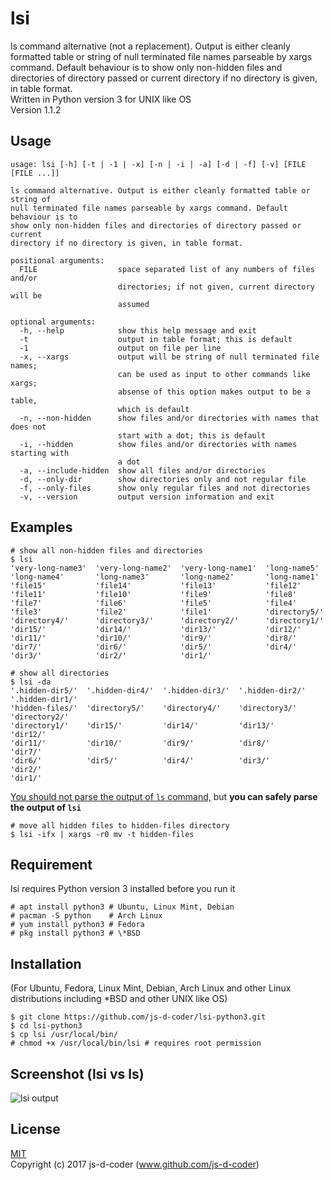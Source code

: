 # lsi
ls command alternative (not a replacement). Output is either cleanly formatted table or string of null terminated file names parseable by xargs command. Default behaviour is to show only non-hidden files and directories of directory passed or current directory if no directory is given, in table format.  
Written in Python version 3 for UNIX like OS  
Version 1.1.2  

## Usage

    usage: lsi [-h] [-t | -1 | -x] [-n | -i | -a] [-d | -f] [-v] [FILE [FILE ...]]

    ls command alternative. Output is either cleanly formatted table or string of
    null terminated file names parseable by xargs command. Default behaviour is to
    show only non-hidden files and directories of directory passed or current
    directory if no directory is given, in table format.

    positional arguments:
      FILE                  space separated list of any numbers of files and/or
                            directories; if not given, current directory will be
                            assumed

    optional arguments:
      -h, --help            show this help message and exit
      -t                    output in table format; this is default
      -1                    output on file per line
      -x, --xargs           output will be string of null terminated file names;
                            can be used as input to other commands like xargs;
                            absense of this option makes output to be a table,
                            which is default
      -n, --non-hidden      show files and/or directories with names that does not
                            start with a dot; this is default
      -i, --hidden          show files and/or directories with names starting with
                            a dot
      -a, --include-hidden  show all files and/or directories
      -d, --only-dir        show directories only and not regular file
      -f, --only-files      show only regular files and not directories
      -v, --version         output version information and exit


## Examples

    # show all non-hidden files and directories
    $ lsi
    'very-long-name3'  'very-long-name2'  'very-long-name1'  'long-name5'
    'long-name4'       'long-name3'       'long-name2'       'long-name1'
    'file15'           'file14'           'file13'           'file12'
    'file11'           'file10'           'file9'            'file8'
    'file7'            'file6'            'file5'            'file4'
    'file3'            'file2'            'file1'            'directory5/'
    'directory4/'      'directory3/'      'directory2/'      'directory1/'
    'dir15/'           'dir14/'           'dir13/'           'dir12/'
    'dir11/'           'dir10/'           'dir9/'            'dir8/'
    'dir7/'            'dir6/'            'dir5/'            'dir4/'
    'dir3/'            'dir2/'            'dir1/'

    # show all directories
    $ lsi -da
    '.hidden-dir5/'  '.hidden-dir4/'  '.hidden-dir3/'  '.hidden-dir2/'  '.hidden-dir1/'
    'hidden-files/'  'directory5/'    'directory4/'    'directory3/'    'directory2/'
    'directory1/'    'dir15/'         'dir14/'         'dir13/'         'dir12/'
    'dir11/'         'dir10/'         'dir9/'          'dir8/'          'dir7/'
    'dir6/'          'dir5/'          'dir4/'          'dir3/'          'dir2/'
    'dir1/'


[You should not parse the output of `ls` command,](http://www.mywiki.wooledge.org/ParsingLs) but **you can safely parse the output of `lsi`**

    # move all hidden files to hidden-files directory
    $ lsi -ifx | xargs -r0 mv -t hidden-files


## Requirement

lsi requires Python version 3 installed before you run it

    # apt install python3 # Ubuntu, Linux Mint, Debian
    # pacman -S python    # Arch Linux
    # yum install python3 # Fedora
    # pkg install python3 # \*BSD

## Installation

(For Ubuntu, Fedora, Linux Mint, Debian, Arch Linux and other Linux distributions including \*BSD and other UNIX like OS)

    $ git clone https://github.com/js-d-coder/lsi-python3.git
    $ cd lsi-python3
    $ cp lsi /usr/local/bin/
    # chmod +x /usr/local/bin/lsi # requires root permission

## Screenshot (lsi vs ls)

![lsi output](https://i.imgur.com/oUyiq0j.png)

## License

[MIT](https://mit-license.org/)  
Copyright (c) 2017 js-d-coder (www.github.com/js-d-coder)
